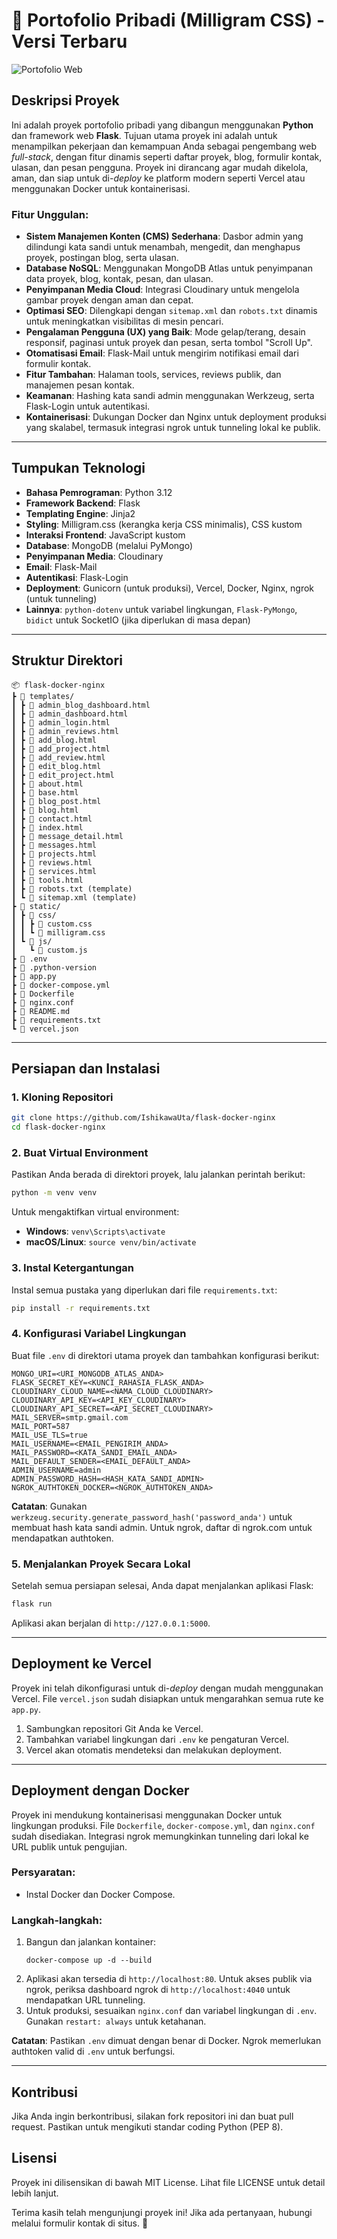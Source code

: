 # 📁 Portofolio Pribadi (Milligram CSS) - Versi Terbaru

![Portofolio Web](https://res.cloudinary.com/dzsqaauqn/image/upload/v1724627248/Screenshot_2024-08-08_111921_tdddvc.jpg)

## Deskripsi Proyek

Ini adalah proyek portofolio pribadi yang dibangun menggunakan **Python** dan framework web **Flask**. Tujuan utama proyek ini adalah untuk menampilkan pekerjaan dan kemampuan Anda sebagai pengembang web *full-stack*, dengan fitur dinamis seperti daftar proyek, blog, formulir kontak, ulasan, dan pesan pengguna. Proyek ini dirancang agar mudah dikelola, aman, dan siap untuk di-*deploy* ke platform modern seperti Vercel atau menggunakan Docker untuk kontainerisasi.

### Fitur Unggulan:
* **Sistem Manajemen Konten (CMS) Sederhana**: Dasbor admin yang dilindungi kata sandi untuk menambah, mengedit, dan menghapus proyek, postingan blog, serta ulasan.
* **Database NoSQL**: Menggunakan MongoDB Atlas untuk penyimpanan data proyek, blog, kontak, pesan, dan ulasan.
* **Penyimpanan Media Cloud**: Integrasi Cloudinary untuk mengelola gambar proyek dengan aman dan cepat.
* **Optimasi SEO**: Dilengkapi dengan `sitemap.xml` dan `robots.txt` dinamis untuk meningkatkan visibilitas di mesin pencari.
* **Pengalaman Pengguna (UX) yang Baik**: Mode gelap/terang, desain responsif, paginasi untuk proyek dan pesan, serta tombol "Scroll Up".
* **Otomatisasi Email**: Flask-Mail untuk mengirim notifikasi email dari formulir kontak.
* **Fitur Tambahan**: Halaman tools, services, reviews publik, dan manajemen pesan kontak.
* **Keamanan**: Hashing kata sandi admin menggunakan Werkzeug, serta Flask-Login untuk autentikasi.
* **Kontainerisasi**: Dukungan Docker dan Nginx untuk deployment produksi yang skalabel, termasuk integrasi ngrok untuk tunneling lokal ke publik.

---

## Tumpukan Teknologi
* **Bahasa Pemrograman**: Python 3.12
* **Framework Backend**: Flask
* **Templating Engine**: Jinja2
* **Styling**: Milligram.css (kerangka kerja CSS minimalis), CSS kustom
* **Interaksi Frontend**: JavaScript kustom
* **Database**: MongoDB (melalui PyMongo)
* **Penyimpanan Media**: Cloudinary
* **Email**: Flask-Mail
* **Autentikasi**: Flask-Login
* **Deployment**: Gunicorn (untuk produksi), Vercel, Docker, Nginx, ngrok (untuk tunneling)
* **Lainnya**: `python-dotenv` untuk variabel lingkungan, `Flask-PyMongo`, `bidict` untuk SocketIO (jika diperlukan di masa depan)

---

## Struktur Direktori
```
📦 flask-docker-nginx
┣ 📂 templates/
┃ ┣ 📜 admin_blog_dashboard.html
┃ ┣ 📜 admin_dashboard.html
┃ ┣ 📜 admin_login.html
┃ ┣ 📜 admin_reviews.html
┃ ┣ 📜 add_blog.html
┃ ┣ 📜 add_project.html
┃ ┣ 📜 add_review.html
┃ ┣ 📜 edit_blog.html
┃ ┣ 📜 edit_project.html
┃ ┣ 📜 about.html
┃ ┣ 📜 base.html
┃ ┣ 📜 blog_post.html
┃ ┣ 📜 blog.html
┃ ┣ 📜 contact.html
┃ ┣ 📜 index.html
┃ ┣ 📜 message_detail.html
┃ ┣ 📜 messages.html
┃ ┣ 📜 projects.html
┃ ┣ 📜 reviews.html
┃ ┣ 📜 services.html
┃ ┣ 📜 tools.html
┃ ┣ 📜 robots.txt (template)
┃ ┗ 📜 sitemap.xml (template)
┣ 📂 static/
┃ ┣ 📂 css/
┃ ┃ ┣ 📜 custom.css
┃ ┃ ┗ 📜 milligram.css
┃ ┗ 📂 js/
┃   ┗ 📜 custom.js
┣ 📜 .env
┣ 📜 .python-version
┣ 📜 app.py
┣ 📜 docker-compose.yml
┣ 📜 Dockerfile
┣ 📜 nginx.conf
┣ 📜 README.md
┣ 📜 requirements.txt
┗ 📜 vercel.json
```

---

## Persiapan dan Instalasi

### 1. Kloning Repositori
```bash
git clone https://github.com/IshikawaUta/flask-docker-nginx
cd flask-docker-nginx
```

### 2. Buat Virtual Environment
Pastikan Anda berada di direktori proyek, lalu jalankan perintah berikut:
```bash
python -m venv venv
```
Untuk mengaktifkan virtual environment:

* **Windows**: `venv\Scripts\activate`
* **macOS/Linux**: `source venv/bin/activate`

### 3. Instal Ketergantungan
Instal semua pustaka yang diperlukan dari file `requirements.txt`:
```bash
pip install -r requirements.txt
```

### 4. Konfigurasi Variabel Lingkungan
Buat file `.env` di direktori utama proyek dan tambahkan konfigurasi berikut:
```
MONGO_URI=<URI_MONGODB_ATLAS_ANDA>
FLASK_SECRET_KEY=<KUNCI_RAHASIA_FLASK_ANDA>
CLOUDINARY_CLOUD_NAME=<NAMA_CLOUD_CLOUDINARY>
CLOUDINARY_API_KEY=<API_KEY_CLOUDINARY>
CLOUDINARY_API_SECRET=<API_SECRET_CLOUDINARY>
MAIL_SERVER=smtp.gmail.com
MAIL_PORT=587
MAIL_USE_TLS=true
MAIL_USERNAME=<EMAIL_PENGIRIM_ANDA>
MAIL_PASSWORD=<KATA_SANDI_EMAIL_ANDA>
MAIL_DEFAULT_SENDER=<EMAIL_DEFAULT_ANDA>
ADMIN_USERNAME=admin
ADMIN_PASSWORD_HASH=<HASH_KATA_SANDI_ADMIN>
NGROK_AUTHTOKEN_DOCKER=<NGROK_AUTHTOKEN_ANDA>
```
**Catatan**: Gunakan `werkzeug.security.generate_password_hash('password_anda')` untuk membuat hash kata sandi admin. Untuk ngrok, daftar di ngrok.com untuk mendapatkan authtoken.

### 5. Menjalankan Proyek Secara Lokal
Setelah semua persiapan selesai, Anda dapat menjalankan aplikasi Flask:
```bash
flask run
```
Aplikasi akan berjalan di `http://127.0.0.1:5000`.

---

## Deployment ke Vercel
Proyek ini telah dikonfigurasi untuk di-*deploy* dengan mudah menggunakan Vercel. File `vercel.json` sudah disiapkan untuk mengarahkan semua rute ke `app.py`. 

1. Sambungkan repositori Git Anda ke Vercel.
2. Tambahkan variabel lingkungan dari `.env` ke pengaturan Vercel.
3. Vercel akan otomatis mendeteksi dan melakukan deployment.

---

## Deployment dengan Docker
Proyek ini mendukung kontainerisasi menggunakan Docker untuk lingkungan produksi. File `Dockerfile`, `docker-compose.yml`, dan `nginx.conf` sudah disediakan. Integrasi ngrok memungkinkan tunneling dari lokal ke URL publik untuk pengujian.

### Persyaratan:
- Instal Docker dan Docker Compose.

### Langkah-langkah:
1. Bangun dan jalankan kontainer:
   ```bash:disable-run
   docker-compose up -d --build
   ```
2. Aplikasi akan tersedia di `http://localhost:80`. Untuk akses publik via ngrok, periksa dashboard ngrok di `http://localhost:4040` untuk mendapatkan URL tunneling.
3. Untuk produksi, sesuaikan `nginx.conf` dan variabel lingkungan di `.env`. Gunakan `restart: always` untuk ketahanan.

**Catatan**: Pastikan `.env` dimuat dengan benar di Docker. Ngrok memerlukan authtoken valid di `.env` untuk berfungsi.

---

## Kontribusi
Jika Anda ingin berkontribusi, silakan fork repositori ini dan buat pull request. Pastikan untuk mengikuti standar coding Python (PEP 8).

## Lisensi
Proyek ini dilisensikan di bawah MIT License. Lihat file LICENSE untuk detail lebih lanjut.

Terima kasih telah mengunjungi proyek ini! Jika ada pertanyaan, hubungi melalui formulir kontak di situs. 🚀